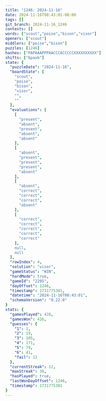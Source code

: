 ```yaml
---
title: "1246: 2024-11-16"
date: 2024-11-16T08:43:01-08:00
tags: []
git_branch: 2024-11-16_1246
contests: []
words: ["scout","poise","bison","visor"]
openers: ["scout"]
middlers: ["poise","bison"]
puzzles: [1246]
hashes: ["PAPAAAPPPAACCCACCCCCXXXXXXXXXX"]
shifts: ["bpaxb"]
state: {
  "puzzleDate": "2024-11-16",
  "boardState": [
    "scout",
    "poise",
    "bison",
    "visor",
    "",
    ""
  ],
  "evaluations": [
    [
      "present",
      "absent",
      "present",
      "absent",
      "absent"
    ],
    [
      "absent",
      "present",
      "present",
      "present",
      "absent"
    ],
    [
      "absent",
      "correct",
      "correct",
      "correct",
      "absent"
    ],
    [
      "correct",
      "correct",
      "correct",
      "correct",
      "correct"
    ],
    null,
    null
  ],
  "rowIndex": 4,
  "solution": "visor",
  "gameStatus": "WIN",
  "hardMode": true,
  "gameId": "2205",
  "dayOffset": 1246,
  "timestamp": 1731775381,
  "datetime": "2024-11-16T08:43:01",
  "schemaVersion": "0.22.0"
}
stats: {
  "gamesPlayed": 428,
  "gamesWon": 416,
  "guesses": {
    "1": 1,
    "2": 19,
    "3": 105,
    "4": 171,
    "5": 79,
    "6": 41,
    "fail": 12
  },
  "currentStreak": 12,
  "maxStreak": 36,
  "hasPlayed": true,
  "lastWonDayOffset": 1246,
  "timestamp": 1731775381
}
---
```

<!-- more -->
